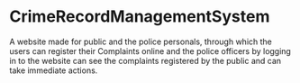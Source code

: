 # CrimeRecordManagementSystem
A website made for public and the police personals, through which the users can register their Complaints online and the police officers by logging in to the website can see the complaints registered by the public and can take immediate actions.
